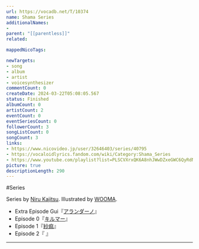 ```yaml
---
url: https://vocadb.net/T/10374
name: Shama Series
additionalNames: 
- 
parent: "[[parentless]]"
related:

mappedNicoTags:

newTargets:
- song
- album
- artist
- voicesynthesizer
commentCount: 0
createDate: 2024-03-22T05:08:05.567
status: Finished
albumCount: 0
artistCount: 2
eventCount: 0
eventSeriesCount: 0
followerCount: 3
songListCount: 0
songCount: 3
links: 
- https://www.nicovideo.jp/user/32646403/series/40795
- https://vocaloidlyrics.fandom.com/wiki/Category:Shama_Series
- https://www.youtube.com/playlist?list=PLSCVXrxQK6A8nhJWwDZxeGWC6QyRdN5lW
picture: true
descriptionLength: 290
---
```


#Series

Series by [Niru Kajitsu](https://vocadb.net/Ar/64434). Illustrated by [WOOMA](https://vocadb.net/Ar/64854).

* Extra Episode Gui『[アランダーノ](https://vocadb.net/S/355075)』
* Episode 0『[キルマー](https://vocadb.net/S/233555)』 
* Episode 1『[紗痲](https://vocadb.net/S/207152)』 
* Episode 2『           』

---

